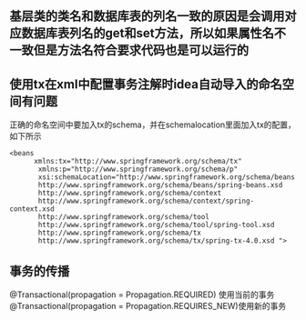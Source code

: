 ## 基层类的类名和数据库表的列名一致的原因是会调用对应数据库表列名的get和set方法，所以如果属性名不一致但是方法名符合要求代码也是可以运行的
## 使用tx在xml中配置事务注解时idea自动导入的命名空间有问题
正确的命名空间中要加入tx的schema，并在schemalocation里面加入tx的配置，如下所示
```
<beans 
      xmlns:tx="http://www.springframework.org/schema/tx"
       xmlns:p="http://www.springframework.org/schema/p"
       xsi:schemaLocation="http://www.springframework.org/schema/beans
       http://www.springframework.org/schema/beans/spring-beans.xsd
       http://www.springframework.org/schema/context
       http://www.springframework.org/schema/context/spring-context.xsd
       http://www.springframework.org/schema/tool
       http://www.springframework.org/schema/tool/spring-tool.xsd
       http://www.springframework.org/schema/tx
       http://www.springframework.org/schema/tx/spring-tx-4.0.xsd ">
```
## 事务的传播
@Transactional(propagation = Propagation.REQUIRED)
使用当前的事务
@Transactional(propagation = Propagation.REQUIRES_NEW)使用新的事务